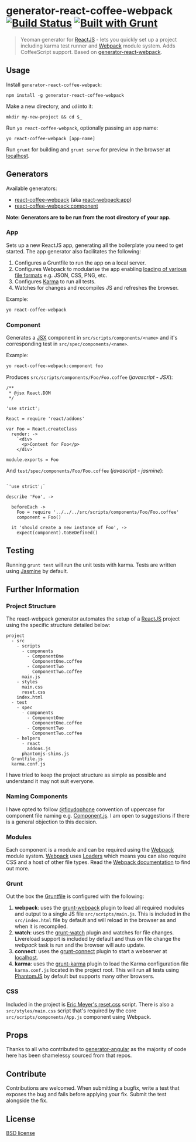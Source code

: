 # generator-react-coffee-webpack [![Build Status](https://secure.travis-ci.org/zimok/generator-react-coffee-webpack.png?branch=master)](https://travis-ci.org/zimok/generator-react-coffee-webpack)  [![Built with Grunt](https://cdn.gruntjs.com/builtwith.png)](http://gruntjs.com/)

> Yeoman generator for [ReactJS](http://facebook.github.io/react/) - lets you quickly set up a project including karma test runner and [Webpack](http://webpack.github.io/) module system. Adds CoffeeScript support. Based on [generator-react-webpack](https://github.com/newtriks/generator-react-webpack).


## Usage

Install `generator-react-coffee-webpack`:
```
npm install -g generator-react-coffee-webpack
```

Make a new directory, and `cd` into it:
```
mkdir my-new-project && cd $_
```

Run `yo react-coffee-webpack`, optionally passing an app name:
```
yo react-coffee-webpack [app-name]
```

Run `grunt` for building and `grunt serve` for preview in the browser at [localhost](http://localhost:8000).

## Generators

Available generators:

* [react-coffee-webpack](#app) (aka [react-webpack:app](#app))
* [react-coffee-webpack:component](#component)

**Note: Generators are to be run from the root directory of your app.**

### App

Sets up a new ReactJS app, generating all the boilerplate you need to get started. The app generator also facilitates the following:

1. Configures a Gruntfile to run the app on a local server.
2. Configures Webpack to modularise the app enabling [loading of various file formats](http://webpack.github.io/docs/loader-list.html) e.g. JSON, CSS, PNG, etc.
3. Configures [Karma](http://karma-runner.github.io) to run all tests.
4. Watches for changes and recompiles JS and refreshes the browser.

Example:
```bash
yo react-coffee-webpack
```

### Component

Generates a [JSX](http://facebook.github.io/react/docs/jsx-in-depth.html) component in `src/scripts/components/<name>` and it's corresponding test in `src/spec/components/<name>`.

Example:
```bash
yo react-coffee-webpack:component foo
```

Produces `src/scripts/components/Foo/Foo.coffee` (*javascript - JSX*):
```
/**
 * @jsx React.DOM
 */

'use strict';

React = require 'react/addons'

var Foo = React.createClass
  render: -> 
    `<div>
      <p>Content for Foo</p>
    </div>`

module.exports = Foo
```

And `test/spec/components/Foo/Foo.coffee` (*javascript - jasmine*):
```

`'use strict';`

describe 'Foo', -> 

  beforeEach ->
    Foo = require '../../../src/scripts/components/Foo/Foo.coffee'
    component = Foo()

  it 'should create a new instance of Foo', ->
    expect(component).toBeDefined()
```

## Testing

Running `grunt test` will run the unit tests with karma. Tests are written using [Jasmine](http://pivotal.github.io/jasmine/) by default.

## Further Information

### Project Structure

The react-webpack generator automates the setup of a [ReactJS](http://facebook.github.io/react/) project using the specific structure detailed below:

```
project
  - src
    - scripts
      - components
        - ComponentOne
          ComponentOne.coffee
        - ComponentTwo
          ComponentTwo.coffee
      main.js
    - styles
      main.css
      reset.css
    index.html
  - test
    - spec
      - components
        - ComponentOne
          ComponentOne.coffee
        - ComponentTwo
          ComponentTwo.coffee
    - helpers
      - react
        addons.js
      phantomjs-shims.js
  Gruntfile.js
  karma.conf.js
```

I have tried to keep the project structure as simple as possible and understand it may not suit everyone. 

### Naming Components

I have opted to follow [@floydophone](https://twitter.com/floydophone) convention of uppercase for component file naming e.g. [Component.js](https://github.com/petehunt/ReactHack/tree/master/src/components). I am open to suggestions if there is a general objection to this decision.

### Modules

Each component is a module and can be required using the [Webpack](http://webpack.github.io/) module system. [Webpack](http://webpack.github.io/) uses [Loaders](http://webpack.github.io/docs/loaders.html) which means you can also require CSS and a host of other file types. Read the [Webpack documentation](http://webpack.github.io/docs/home.html) to find out more.

### Grunt

Out the box the [Gruntfile](http://gruntjs.com/api/grunt.file) is configured with the following:

1. **webpack**: uses the [grunt-webpack](https://github.com/webpack/grunt-webpack) plugin to load all required modules and output to a single JS file `src/scripts/main.js`. This is included in the `src/index.html` file by default and will reload in the browser as and when it is recompiled. 
2. **watch**: uses the [grunt-watch](https://github.com/gruntjs/grunt-contrib-watch) plugin and watches for file changes. Livereload support is included by default and thus on file change the *webpack* task is run and the browser will auto update.
3. **connect**: uses the [grunt-connect](https://github.com/gruntjs/grunt-contrib-connect) plugin to start a webserver at [localhost](http://localhost:8000).
4. **karma**: uses the [grunt-karma](https://github.com/karma-runner/grunt-karma) plugin to load the Karma configuration file `karma.conf.js` located in the project root. This will run all tests using [PhantomJS](http://phantomjs.org/) by default but supports many other browsers. 

### CSS

Included in the project is [Eric Meyer's reset.css](http://meyerweb.com/eric/tools/css/reset/) script. There is also a `src/styles/main.css` script that's required by the core `src/scripts/components/App.js` component using Webpack.

## Props

Thanks to all who contributed to [generator-angular](https://github.com/yeoman/generator-angular) as the majority of code here has been shamelessy sourced from that repos.

## Contribute

Contributions are welcomed. When submitting a bugfix, write a test that exposes the bug and fails before applying your fix. Submit the test alongside the fix.

## License

[BSD license](http://opensource.org/licenses/bsd-license.php)